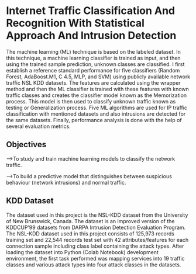 # Internet Traffic Classification And Recognition With Statistical Approach And Intrusion Detection
The machine learning (ML) technique is based on the labeled dataset. In this technique, a machine learning classifier is trained as input, and then using the trained sample prediction, unknown classes are classified. I first establish a reference standard performance for five classifiers (Random Forest, AdaBoost.M1, C 4.5, MLP, and SVM) using publicly available network traffic NSL KDD datasets. The features are calculated using the wrapper method and then the ML classifier is trained with these features with known traffic classes and creates the classifier model known as the Memorization process. This model is then used to classify unknown traffic known as testing or Generalization process. Five ML algorithms are used for IP traffic classification with mentioned datasets and also intrusions are detected for the same datasets. Finally, 
performance analysis is done with the help of several evaluation metrics.

## Objectives
-->To study and train machine learning models to classify the network traffic.

-->To build a predictive model that distinguishes between suspicious behaviour (network intrusions) and normal traffic.

## KDD Dataset 
The dataset used in this project is the NSL-KDD dataset from the University of New Brunswick, Canada. The dataset is an improved version of the KDDCUP’99 datasets from DARPA Intrusion Detection Evaluation Program. The NSL-KDD dataset used in this project consists of 125,973 records training set and 22,544 records test set with 42 attributes/features for each connection sample including class label containing the attack types. After loading the dataset into Python (Colab Notebook) development environment, the first task performed was mapping services into 19 traffic classes and various attack types into four attack classes in the datasets.

